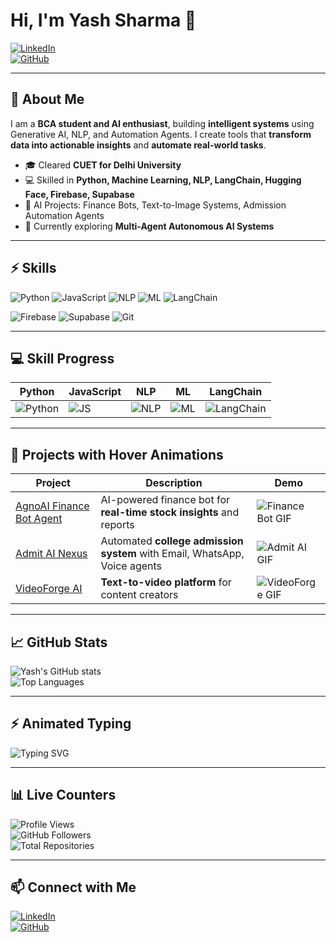 # Hi, I'm Yash Sharma 👋

[![LinkedIn](https://img.shields.io/badge/LinkedIn-Yash%20Sharma-blue?style=flat-square&logo=linkedin)](https://www.linkedin.com/in/yash-sharmaai/)  
[![GitHub](https://img.shields.io/badge/GitHub-@yashsham-181717?style=flat-square&logo=github)](https://github.com/yashsham)

---

## 🚀 About Me

I am a **BCA student and AI enthusiast**, building **intelligent systems** using Generative AI, NLP, and Automation Agents. I create tools that **transform data into actionable insights** and **automate real-world tasks**.

- 🎓 Cleared **CUET for Delhi University**  
- 💻 Skilled in **Python, Machine Learning, NLP, LangChain, Hugging Face, Firebase, Supabase**  
- 🤖 AI Projects: Finance Bots, Text-to-Image Systems, Admission Automation Agents  
- 🌱 Currently exploring **Multi-Agent Autonomous AI Systems**

---

## ⚡ Skills

<p align="left">
  <img alt="Python" src="https://img.shields.io/badge/Python-3776AB?style=for-the-badge&logo=python&logoColor=white" />
  <img alt="JavaScript" src="https://img.shields.io/badge/JavaScript-F7DF1E?style=for-the-badge&logo=javascript&logoColor=black" />
  <img alt="NLP" src="https://img.shields.io/badge/NLP-FF6F61?style=for-the-badge" />
  <img alt="ML" src="https://img.shields.io/badge/Machine_Learning-FF9900?style=for-the-badge" />
  <img alt="LangChain" src="https://img.shields.io/badge/LangChain-000000?style=for-the-badge" />
</p>

<p align="left">
  <img alt="Firebase" src="https://img.shields.io/badge/Firebase-FFA611?style=for-the-badge&logo=firebase" />
  <img alt="Supabase" src="https://img.shields.io/badge/Supabase-3ECF8E?style=for-the-badge" />
  <img alt="Git" src="https://img.shields.io/badge/Git-F05032?style=for-the-badge&logo=git" />
</p>

---

## 💻 Skill Progress

| Python | JavaScript | NLP | ML | LangChain |
|--------|------------|-----|----|-----------|
| ![Python](https://progress-bar.dev/95/) | ![JS](https://progress-bar.dev/85/) | ![NLP](https://progress-bar.dev/80/) | ![ML](https://progress-bar.dev/75/) | ![LangChain](https://progress-bar.dev/70/) |

---

## 🌟 Projects with Hover Animations

| Project | Description | Demo |
|---------|------------|------|
| [AgnoAI Finance Bot Agent](https://github.com/yashsham/AgnoAI-Finance-Bot-Agent) | AI-powered finance bot for **real-time stock insights** and reports | ![Finance Bot GIF](https://media.giphy.com/media/3o6ZtpxSZbQRRnwCKQ/giphy.gif) |
| [Admit AI Nexus](https://github.com/yashsham/admit-ai-nexus) | Automated **college admission system** with Email, WhatsApp, Voice agents | ![Admit AI GIF](https://media.giphy.com/media/xT0xeJpnrWC4XWblEk/giphy.gif) |
| [VideoForge AI](https://github.com/yashsham/VideoForgeAI) | **Text-to-video platform** for content creators | ![VideoForge GIF](https://media.giphy.com/media/26xBukh8m0lqZW7hK/giphy.gif) |

---

## 📈 GitHub Stats

![Yash's GitHub stats](https://github-readme-stats.vercel.app/api?username=yashsham&show_icons=true&theme=radical)  
![Top Languages](https://github-readme-stats.vercel.app/api/top-langs/?username=yashsham&layout=compact&theme=radical)

---

## ⚡ Animated Typing

![Typing SVG](https://readme-typing-svg.herokuapp.com?font=Fira+Code&size=24&duration=3000&pause=1000&color=00F7FF&width=500&lines=Building+AI+Bots+%26+Agents...;Solving+Real-World+Problems...;Learning+%26+Sharing+Knowledge...)

---

## 📊 Live Counters

![Profile Views](https://komarev.com/ghpvc/?username=yashsham&color=blue)  
![GitHub Followers](https://img.shields.io/github/followers/yashsham?label=Followers&style=social)  
![Total Repositories](https://img.shields.io/github/repos/yashsham?color=green)  

---

## 📫 Connect with Me

[![LinkedIn](https://img.shields.io/badge/LinkedIn-Yash%20Sharma-blue?style=flat-square&logo=linkedin)](https://www.linkedin.com/in/yash-sharmaai/)  
[![GitHub](https://img.shields.io/badge/GitHub-@yashsham-181717?style=flat-square&logo=github)](https://github.com/yashsham)
